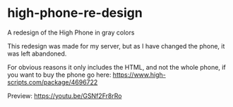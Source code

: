 # high-phone-re-design
A redesign of the High Phone in gray colors 

This redesign was made for my server, but as I have changed the phone, it was left abandoned. 

For obvious reasons it only includes the HTML, and not the whole phone, if you want to buy the phone go here: https://www.high-scripts.com/package/4696722

Preview: https://youtu.be/GSNf2Fr8rRo
